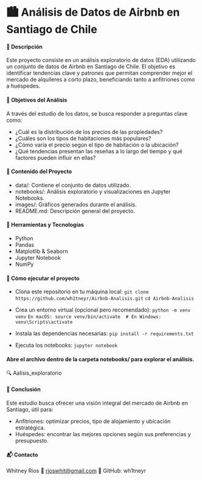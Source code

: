 # 🏙️ Análisis de Datos de Airbnb en Santiago de Chile

#### 📌 Descripción

Este proyecto consiste en un análisis exploratorio de datos (EDA) utilizando un conjunto de datos de Airbnb en Santiago de Chile. El objetivo es identificar tendencias clave y patrones que permitan comprender mejor el mercado de alquileres a corto plazo, beneficiando tanto a anfitriones como a huéspedes.

#### 🎯 Objetivos del Análisis

A través del estudio de los datos, se busca responder a preguntas clave como:

- ¿Cuál es la distribución de los precios de las propiedades?
- ¿Cuáles son los tipos de habitaciones más populares?
- ¿Cómo varía el precio según el tipo de habitación o la ubicación?
- ¿Qué tendencias presentan las reseñas a lo largo del tiempo y qué factores pueden influir en ellas?

#### 📁 Contenido del Proyecto

- data/: Contiene el conjunto de datos utilizado.
- notebooks/: Análisis exploratorio y visualizaciones en Jupyter Notebooks.
- images/: Gráficos generados durante el análisis.
- README.md: Descripción general del proyecto.

#### 🧰 Herramientas y Tecnologías

- Python 
- Pandas
- Matplotlib & Seaborn 
- Jupyter Notebook
- NumPy

#### 🚀 Cómo ejecutar el proyecto

- Clona este repositorio en tu máquina local:
```git clone https://github.com/wh1tneyr/Airbnb-Analisis.git```
```cd Airbnb-Analisis```

- Crea un entorno virtual (opcional pero recomendado):
```python -m venv venv```
```En macOS: source venv/bin/activate  # En Windows: venv\Scripts\activate```

- Instala las dependencias necesarias:
```pip install -r requirements.txt```

- Ejecuta los notebooks:
```jupyter notebook```

#### Abre el archivo dentro de la carpeta notebooks/ para explorar el análisis.
🔍 Aalisis_exploratorio

#### 📌 Conclusión

Este estudio busca ofrecer una visión integral del mercado de Airbnb en Santiago, útil para:

- Anfitriones: optimizar precios, tipo de alojamiento y ubicación estratégica.
- Huéspedes: encontrar las mejores opciones según sus preferencias y presupuesto.

#### 📬 Contacto

Whitney Rios
📧 rioswhit@gmail.com
🔗 GitHub: wh1tneyr

